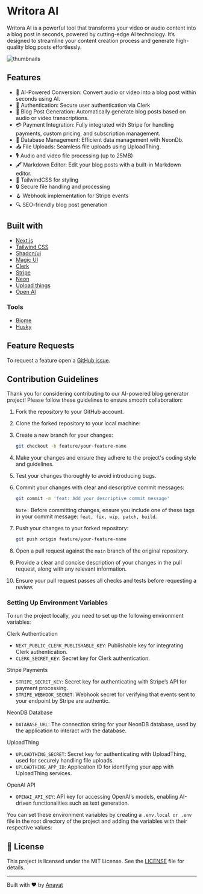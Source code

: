 # Writora AI
Writora AI is a powerful tool that transforms your video or audio content into a blog post in seconds, powered by cutting-edge AI technology. It’s designed to streamline your content creation process and generate high-quality blog posts effortlessly.

![thumbnails](https://github.com/user-attachments/assets/04dccf47-316b-46b7-b69b-e07482a683ba)

## Features

- 🚀 AI-Powered Conversion: Convert audio or video into a blog post within seconds using AI.
- 🔐 Authentication: Secure user authentication via Clerk
- 📝 Blog Post Generation: Automatically generate blog posts based on audio or video transcriptions.
- 💳 Payment Integration: Fully integrated with Stripe for handling payments, custom pricing, and subscription management.
- 💾 Database Management: Efficient data management with NeonDb.
- 📤 File Uploads: Seamless file uploads using UploadThing.
- 🎙️ Audio and video file processing (up to 25MB)
- 🖋️ Markdown Editor: Edit your blog posts with a built-in Markdown editor.
- 💅 TailwindCSS for styling
- 🔒 Secure file handling and processing
- 🪝 Webhook implementation for Stripe events
- 🔍 SEO-friendly blog post generation

## Built with

- [Next.js](https://nextjs.org/)
- [Tailwind CSS](https://tailwindcss.com/)
- [Shadcn/ui](https://ui.shadcn.com/)
- [Magic UI](https://magicui.design)
- [Clerk](https://clerk.com/)
- [Stripe](https://stripe.com/)
- [Neon](https://neon.tech/)
- [Upload things](https://uploadthing.com/)
- [Open AI](https://openai.com/)

### Tools
- [Biome](https://biomejs.dev/)
- [Husky](https://typicode.github.io/husky/)

## Feature Requests

To request a feature open a [GitHub issue](https://github.com/anayatkhan1/Writora-AI/issues).

 ## Contribution Guidelines

Thank you for considering contributing to our AI-powered blog generator project! Please follow these guidelines to ensure smooth collaboration:

1. Fork the repository to your GitHub account.
2. Clone the forked repository to your local machine:
3. Create a new branch for your changes:

    ```bash
    git checkout -b feature/your-feature-name
    ```

4. Make your changes and ensure they adhere to the project's coding style and guidelines.
5. Test your changes thoroughly to avoid introducing bugs.
6. Commit your changes with clear and descriptive commit messages:

    ```bash
    git commit -m 'feat: Add your descriptive commit message'
    ```
    ``Note:`` Before committing changes, ensure you include one of these tags in your commit message: ```feat, fix, wip, patch, build```.

7. Push your changes to your forked repository:

    ```bash
    git push origin feature/your-feature-name
    ```

8. Open a pull request against the `main` branch of the original repository.
9. Provide a clear and concise description of your changes in the pull request, along with any relevant information.
10. Ensure your pull request passes all checks and tests before requesting a review.

### Setting Up Environment Variables

To run the project locally, you need to set up the following environment variables:

Clerk Authentication
- ``NEXT_PUBLIC_CLERK_PUBLISHABLE_KEY``: Publishable key for integrating Clerk authentication.
- ``CLERK_SECRET_KEY``: Secret key for Clerk authentication.

Stripe Payments
- ``STRIPE_SECRET_KEY``: Secret key for authenticating with Stripe’s API for payment processing.
- ``STRIPE_WEBHOOK_SECRET``: Webhook secret for verifying that events sent to your endpoint by Stripe are authentic.

NeonDB Database
- ``DATABASE_URL``: The connection string for your NeonDB database, used by the application to interact with the database.

UploadThing
- ``UPLOADTHING_SECRET``: Secret key for authenticating with UploadThing, used for securely handling file uploads.
- ``UPLOADTHING_APP_ID``: Application ID for identifying your app with UploadThing services.

OpenAI API
- ``OPENAI_API_KEY``: API key for accessing OpenAI’s models, enabling AI-driven functionalities such as text generation.

You can set these environment variables by creating a `.env.local or .env` file in the root directory of the project and adding the variables with their respective values:

## 📜 License
This project is licensed under the MIT License. See the [LICENSE](https://github.com/anayatkhan1/Writora-AI/blob/main/LICENSE) file for details.

---

Built with ❤️ by [Anayat](https://anayat.xyz)
